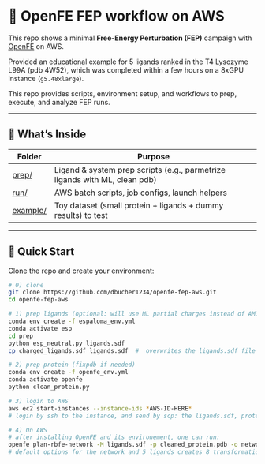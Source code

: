 # 🔬 OpenFE FEP workflow on AWS

This repo shows a minimal **Free-Energy Perturbation (FEP)** campaign with
[OpenFE](https://github.com/OpenFreeEnergy/openfe) on AWS.  

Provided an educational example for 5 ligands ranked in the T4 Lysozyme L99A (pdb 4W52), which was completed within a few hours on a 8xGPU instance (`g5.48xlarge`).

This repo provides scripts, environment setup, and workflows to prep, execute, and analyze FEP runs.

---

## 📁 What’s Inside

| Folder | Purpose |
|--------|---------|
| [prep/](prep)         | Ligand & system prep scripts (e.g., parmetrize ligands with ML, clean pdb) |
| [run/](run)           | AWS batch scripts, job configs, launch helpers |
| [example/](example) | Toy dataset (small protein + ligands + dummy results) to test |

---

## 🚀 Quick Start

Clone the repo and create your environment:

```bash
# 0) clone 
git clone https://github.com/dbucher1234/openfe-fep-aws.git
cd openfe-fep-aws

# 1) prep ligands (optional: will use ML partial charges instead of AM1/BCC to save compute time)
conda env create -f espaloma_env.yml
conda activate esp
cd prep
python esp_neutral.py ligands.sdf 
cp charged_ligands.sdf ligands.sdf  #  overwrites the ligands.sdf file with the charges in

# 2) prep protein (fixpdb if needed)
conda env create -f openfe_env.yml
conda activate openfe
python clean_protein.py

# 3) login to AWS
aws ec2 start-instances --instance-ids *AWS-ID-HERE*
# login by ssh to the instance, and send by scp: the ligands.sdf, protein.pdb + /run

# 4) On AWS
# after installing OpenFE and its environement, one can run:
openfe plan-rbfe-network -M ligands.sdf -p cleaned_protein.pdb -o network_setup/transformations
# default options for the network and 5 ligands creates 8 transformations (4 in solvent + 4 in complex), which is trivial to parallelize on 8 GPUs. 

